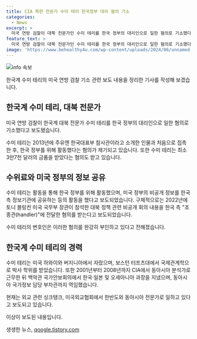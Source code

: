 ```yaml
---
title: CIA 북한 전문가 수미 테리 한국정부 대리 혐의 기소
categories:
  - News
excerpt: >
  미국 연방 검찰이 대북 전문가인 수미 테리를 한국 정부의 대리인으로 일한 혐의로 기소했다. 기소장에 따르면 10년 동안 한국 정부를 위해 활동하면서 뒷돈을 받았으며, 미국에서의 활동도 포함된다. 수미 테리는 과거 CIA에서 근무한 경력이 있으며 현재는 외교 관련 싱크탱크에서 일하고 있다. 2022년에는 미국의 대북 정책 관련 비공개회의 내용을 한국측에 전달한 혐의도 있다고 전해졌지만 수미 테리의 변호인은 혐의를 부인하고 있다.
feature_text: >
  미국 연방 검찰이 대북 전문가인 수미 테리를 한국 정부의 대리인으로 일한 혐의로 기소했다. 기소장에 따르면 10년 동안 한국 정부를 위해 활동하면서 뒷돈을 받았으며, 미국에서의 활동도 포함된다. 수미 테리는 과거 CIA에서 근무한 경력이 있으며 현재는 외교 관련 싱크탱크에서 일하고 있다. 2022년에는 미국의 대북 정책 관련 비공개회의 내용을 한국측에 전달한 혐의도 있다고 전해졌지만 수미 테리의 변호인은 혐의를 부인하고 있다.
image: 'https://www.behealthy4u.com/wp-content/uploads/2024/06/unnamed-file.png'
---
```


<p><img src="https://www.behealthy4u.com/wp-content/uploads/2024/06/unnamed-file.png" alt="info 속보" /></p>

<p>한국계 수미 테리의 미국 연방 검찰 기소 관련 보도 내용을 정리한 기사를 작성해 보겠습니다.</p>

<h2 data-ke-size="size26">한국계 수미 테리, 대북 전문가</h2>

<p>미국 연방 검찰이 한국계 대북 전문가 수미 테리를 한국 정부의 대리인으로 일한 혐의로 기소했다고 보도됐습니다.</p>

<p data-ke-size="size16">수미 테리는 2013년에 주유엔 한국대표부 참사관이라고 소개한 인물과 처음으로 접촉한 후, 한국 정부를 위해 활동했다는 혐의가 제기되고 있습니다. 또한 수미 테리는 최소 3만7천 달러의 금품을 받았다는 혐의도 받고 있습니다.</p>

<h2 data-ke-size="size26">수위료와 미국 정부의 정보 공유</h2>

<p>수미 테리는 활동을 통해 한국 정부를 위해 활동했으며, 미국 정부의 비공개 정보를 한국 측 정보기관에 공유하는 등의 활동을 했다고 보도되었습니다. 구체적으로는 2022년에 토니 블링컨 미국 국무부 장관이 참석한 대북 정책 관련 비공개 회의 내용을 한국 측 "조종관(handler)"에 전달한 혐의를 받는다고 보도되었습니다.</p>

<p data-ke-size="size16">수미 테리의 변호인은 이러한 혐의를 완강히 부인하고 있다고 전해졌습니다.</p>

<h2 data-ke-size="size26">한국계 수미 테리의 경력</h2>

<p>수미 테리는 미국 하와이와 버지니아에서 자랐으며, 보스턴 터프츠대에서 국제관계학으로 박사 학위를 받았습니다. 또한 2001년부터 2008년까지 CIA에서 동아시아 분석가로 근무한 뒤 백악관 국가안보회의에서 한국·일본 및 오세아니아 과장을 지냈으며, 동아시아 국가정보 담당 부차관까지 역임했습니다.</p>

<p data-ke-size="size16">현재는 외교 관련 싱크탱크, 미국외교협회에서 한반도와 동아시아 전문가로 일하고 있다고 보도되고 있습니다.</p>

<p>이상이 보도된 내용입니다.</p>
생생한 뉴스, <a href="https://qoogle.tistory.com" rel="dofollow">qoogle.tistory.com</a>


